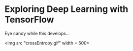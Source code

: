 # Exploring Deep Learning with TensorFlow

Eye candy while this develops...

<img src "crossEntropy.gif" width = 500>
